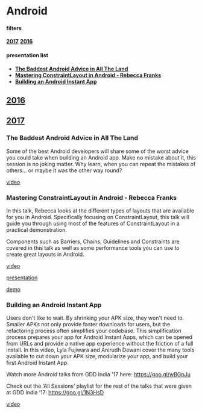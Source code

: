 # Android 

#### filters

**[2017](#2017)** **[2016](#2016)**

#### presentation list

*   **[The Baddest Android Advice in All The Land](#bad)**
*   **[Mastering ConstraintLayout in Android - Rebecca Franks](#rebecca)**
*   **[Building an Android Instant App](#lyla)**

## [2016](#2016)


## [2017](#2017)

### <a name="bad"></a> The Baddest Android Advice in All The Land 

Some of the best Android developers will share some of the worst advice you could take when building an Android app. Make no mistake about it, this session is no joking matter. Why learn, when you can repeat the mistakes of others... or maybe it was the other way round?

[video](https://skillsmatter.com/skillscasts/10766-the-baddest-android-advice-in-all-land#video)

### <a name="rebecca"></a> Mastering ConstraintLayout in Android - Rebecca Franks

In this talk, Rebecca looks at the different types of layouts that are available for you in Android. Specifically focusing on ConstraintLayout, this talk will guide you through using most of the features of ConstraintLayout in a practical demonstration. 

Components such as Barriers, Chains, Guidelines and Constraints are covered in this talk as well as some performance tools you can use to create great layouts in Android.

[video](https://www.youtube.com/watch?v=rzmB3UxxhaA)

[presentation](https://speakerdeck.com/riggaroo/mastering-android-layouts-workshop-slides)

[demo](https://github.com/riggaroo/ConstraintLayoutDemo)

### <a name="lyla"></a> Building an Android Instant App

Users don't like to wait. By shrinking your APK size, they won't need to. Smaller APKs not only provide faster downloads for users, but the refactoring process often simplifies your codebase. This simplification process prepares your app for Android Instant Apps, which can be opened from URLs and provide a native app experience without the friction of a full install. In this video, Lyla Fujiwara and Anirudh Dewani cover the many tools available to cut down your APK size, modularize your app, and build your first Android Instant App.

Watch more Android talks from GDD India '17 here: https://goo.gl/wBGpJu

Check out the ‘All Sessions’ playlist for the rest of the talks that were given at GDD India ’17: https://goo.gl/1N3HsD

[video](https://youtu.be/aqzHJa_QV-k)
